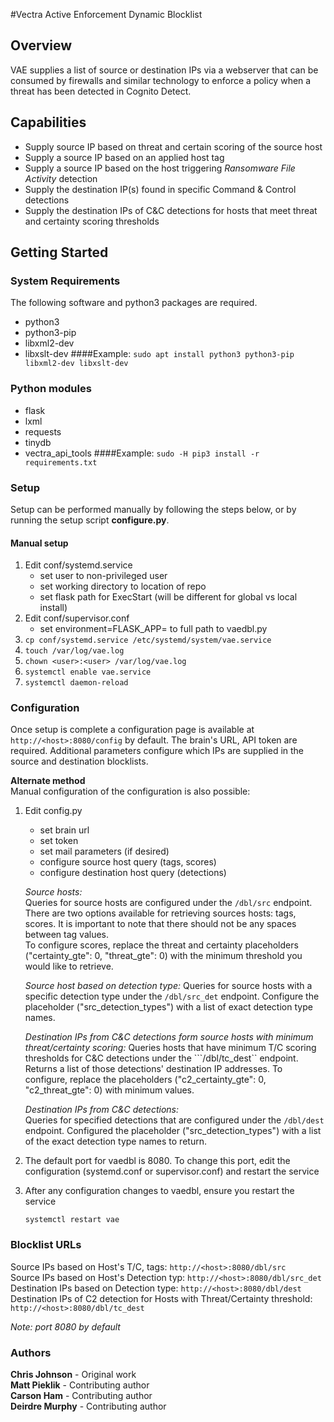 #Vectra Active Enforcement Dynamic Blocklist
## Overview
VAE supplies a list of source or destination IPs via a webserver that can be consumed 
by firewalls and similar technology to enforce a policy when a threat has been detected 
in Cognito Detect.  

## Capabilities
* Supply source IP based on threat and certain scoring of the source host
* Supply a source IP based on an applied host tag
* Supply a source IP based on the host triggering *Ransomware File Activity* detection
* Supply the destination IP(s) found in specific Command & Control detections
* Supply the destination IPs of C&C detections for hosts that meet threat and certainty scoring thresholds  

## Getting Started

### System Requirements
The following software and python3 packages are required.
* python3
* python3-pip
* libxml2-dev
* libxslt-dev
  ####Example: ```sudo apt install python3 python3-pip libxml2-dev libxslt-dev```
  
### Python modules
* flask
* lxml
* requests
* tinydb
* vectra\_api\_tools
  ####Example: ```sudo -H pip3 install -r requirements.txt```  

### Setup
Setup can be performed manually by following the steps below, or by running the setup
script **configure.py**.  

#### Manual setup
1. Edit conf/systemd.service
    - set user to non-privileged user
    - set working directory to location of repo
    - set flask path for ExecStart (will be different for global vs local install)
2.  Edit conf/supervisor.conf
    - set environment=FLASK_APP= to full path to vaedbl.py
3. ```cp conf/systemd.service /etc/systemd/system/vae.service```
4. ```touch /var/log/vae.log```
5. ```chown <user>:<user> /var/log/vae.log```   
6. ```systemctl enable vae.service```
7. ```systemctl daemon-reload```  

### Configuration
Once setup is complete a configuration page is available at ```http://<host>:8080/config```
by default.  The brain's URL, API token are required.  Additional parameters configure
which IPs are supplied in the source and destination blocklists.  

**Alternate method**  
Manual configuration of the configuration is also possible:
1. Edit config.py
    - set brain url
    - set token
    - set mail parameters (if desired)
    - configure source host query (tags, scores)
    - configure destination host query (detections)  

    *Source hosts:*   
    Queries for source hosts are configured under the ```/dbl/src``` endpoint.
    There are two options available for retrieving sources hosts: tags, scores.
    It is important to note that there should not be any spaces between tag values.  
    To configure scores, replace the threat and certainty placeholders ("certainty_gte": 0,
    "threat_gte": 0) with the minimum threshold you would like to retrieve.
    
    *Source host based on detection type:*
    Queries for source hosts with a specific detection type under the ```/dbl/src_det``` endpoint.
    Configure the placeholder ("src_detection_types") with a list of exact detection type names.
   
    *Destination IPs from C&C detections form source hosts with minimum threat/certainty scoring:*
    Queries hosts that have minimum T/C scoring thresholds for C&C detections under the ```/dbl/tc_dest`` endpoint.  
    Returns a list of those detections' destination IP addresses.  To configure, replace the placeholders 
    ("c2_certainty_gte": 0, "c2_threat_gte": 0) with minimum values.

    *Destination IPs from C&C detections:*   
    Queries for specified detections that are configured under the ```/dbl/dest``` endpoint. 
    Configured the placeholder ("src_detection_types") with a list of the exact detection type names to return.  
   

2. The default port for vaedbl is 8080. To change this port, edit the configuration 
(systemd.conf or supervisor.conf) and restart the service  

3. After any configuration changes to vaedbl, ensure you restart the service  
    ```
    systemctl restart vae
    ```  
   
### Blocklist URLs
Source IPs based on Host's T/C, tags: ```http://<host>:8080/dbl/src```  
Source IPs based on Host's Detection typ: ```http://<host>:8080/dbl/src_det```  
Destination IPs based on Detection type: ```http://<host>:8080/dbl/dest```  
Destination IPs of C2 detection for Hosts with Threat/Certainty threshold: ```http://<host>:8080/dbl/tc_dest```  

*Note: port 8080 by default*  

### Authors

**Chris Johnson** - Original work  
**Matt Pieklik** - Contributing author  
**Carson Ham** - Contributing author  
**Deirdre Murphy** - Contributing author  
